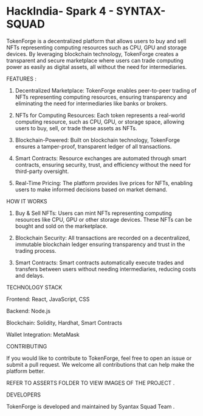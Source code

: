 # HackIndia- Spark 4 - SYNTAX-SQUAD


TokenForge is a decentralized platform that allows users to buy and sell NFTs representing computing resources such as CPU, GPU and storage devices. By leveraging blockchain technology, TokenForge creates a transparent and secure marketplace where users can trade computing power as easily as digital assets, all without the need for intermediaries.

FEATURES :

1. Decentralized Marketplace: TokenForge enables peer-to-peer trading of NFTs representing computing resources, ensuring transparency and eliminating the need for intermediaries like banks or brokers.
   
2. NFTs for Computing Resources: Each token represents a real-world computing resource, such as CPU, GPU, or storage space, allowing users to buy, sell, or trade these assets as NFTs.
   
3. Blockchain-Powered: Built on blockchain technology, TokenForge ensures a tamper-proof, transparent ledger of all transactions.
   
4. Smart Contracts: Resource exchanges are automated through smart contracts, ensuring security, trust, and efficiency without the need for third-party oversight.
   
5. Real-Time Pricing: The platform provides live prices for NFTs, enabling users to make informed decisions based on market demand.
      

HOW IT WORKS 

1. Buy & Sell NFTs: Users can mint NFTs representing computing resources like CPU, GPU or other  storage devices. These NFTs can be bought and sold on the 
   marketplace.
   
2. Blockchain Security: All transactions are recorded on a decentralized, immutable blockchain ledger ensuring transparency and trust in the trading process.
   
3. Smart Contracts: Smart contracts automatically execute trades and transfers between users without needing intermediaries, reducing costs and delays.


TECHNOLOGY STACK

Frontend: React, JavaScript, CSS

Backend: Node.js

Blockchain: Solidity, Hardhat, Smart Contracts

Wallet Integration: MetaMask


CONTRIBUTING

If you would like to contribute to TokenForge, feel free to open an issue or submit a pull request. We welcome all contributions that can help make the platform better.


REFER TO ASSERTS FOLDER TO VIEW IMAGES OF THE PROJECT . 

DEVELOPERS

TokenForge is developed and maintained by  Syantax Squad Team .



